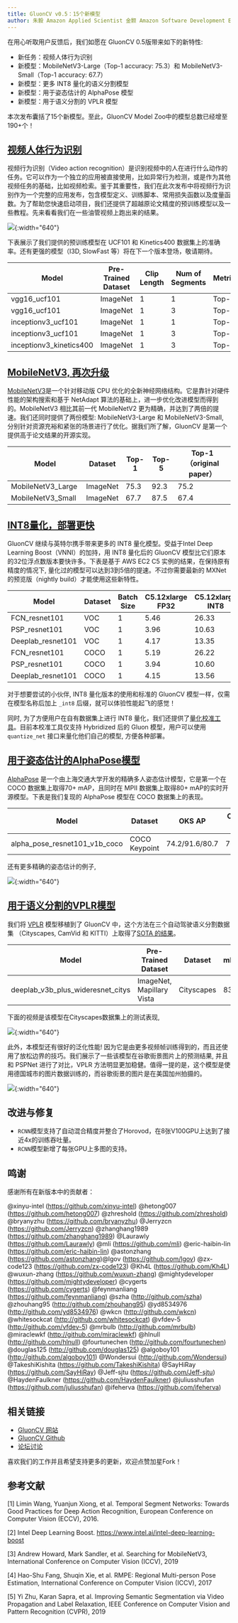 ```yaml
---
title: GluonCV v0.5：15个新模型
author: 朱毅 Amazon Applied Scientist 金颢 Amazon Software Development Engineer
---
```


在用心听取用户反馈后，我们如愿在 GluonCV 0.5版带来如下的新特性:

- 新任务：视频人体行为识别
- 新模型：MobileNetV3-Large（Top-1 accuracy: 75.3）和 MobileNetV3-Small（Top-1 accuracy: 67.7）
- 新模型：更多 INT8 量化的语义分割模型
- 新模型：用于姿态估计的 AlphaPose 模型
- 新模型：用于语义分割的 VPLR 模型

本次发布囊括了15个新模型。至此，GluonCV Model Zoo中的模型总数已经增至190+个！


## [视频人体行为识别](https://gluon-cv.mxnet.io/model_zoo/action_recognition.html)

视频行为识别（Video action recognition）是识别视频中的人在进行什么动作的任务。它可以作为一个独立的应用被直接使用，比如异常行为检测，或是作为其他视频任务的基础，比如视频检索。鉴于其重要性，我们在此次发布中将视频行为识别作为一个完整的应用发布，包含模型定义、训练脚本、常用损失函数以及度量函数。为了帮助您快速启动项目，我们还提供了超越原论文精度的预训练模型以及一些教程。先来看看我们在一些油管视频上跑出来的结果。

![](img/gluon-cv-0.5-action_recognition_youtube.gif){:width="640"}

下表展示了我们提供的预训练模型在 UCF101 和 Kinetics400 数据集上的准确率。还有更强的模型（I3D, SlowFast 等）将在下一个版本登场，敬请期待。

| Model               | Pre-Trained Dataset      | Clip Length | Num of Segments |  Metric | Dataset | Accuracy |
|---------------------------|--------|-----|--------|-----|---|-----|
| vgg16_ucf101 | ImageNet  | 1 | 1 |  Top-1  |  UCF101 |  81.5  |
| vgg16_ucf101 | ImageNet  | 1 | 3 |  Top-1  | UCF101 |  83.4  |
| inceptionv3_ucf101 | ImageNet  | 1 | 1 |  Top-1  | UCF101 |  85.6  |
| inceptionv3_ucf101 | ImageNet  | 1 | 3 |  Top-1  |   UCF101 | 88.1  |
| inceptionv3_kinetics400 |   ImageNet | 1 | 3 |  Top-1   | Kinetics400 | 72.5   |


## [MobileNetV3, 再次升级](https://gluon-cv.mxnet.io/model_zoo/classification.html#mobilenet)

[MobileNetV3](https://arxiv.org/abs/1905.02244)是一个针对移动版 CPU 优化的全新神经网络结构。它是靠针对硬件性能的架构搜索和基于 NetAdapt 算法的基础上，进一步优化改进模型而得到的。MobileNetV3 相比其前一代 MobileNetV2 更为精确，并达到了两倍的提速。我们还同时提供了两份模型: MobileNetV3-Large 和 MobileNetV3-Small, 分别针对资源充裕和紧张的场景进行了优化。据我们所了解，GluonCV 是第一个提供高于论文结果的开源实现。

| Model                     | Dataset | Top-1 | Top-5 | Top-1（original paper） |
|---------------------|------|-------|-------|--------|
| MobileNetV3_Large  | ImageNet | 75.3 | 92.3 | 75.2 |
| MobileNetV3_Small  | ImageNet | 67.7 | 87.5 | 67.4 |


## [INT8量化，部署更快](https://gluon-cv.mxnet.io/build/examples_deployment/int8_inference.html)

GluonCV 继续与英特尔携手带来更多的 INT8 量化模型。受益于Intel Deep Learning Boost（VNNI）的加持，用 INT8 量化后的 GluonCV 模型比它们原本的32位浮点数版本要快许多。下表是基于 AWS EC2 C5 实例的结果，在保持原有精度的情况下, 量化过的模型可以达到3到5倍的提速。不过你需要最新的 MXNet 的预览版（nightly build）才能使用这些新特性。

Model | Dataset | Batch Size | C5.12xlarge FP32 | C5.12xlarge INT8 | Speedup | FP32 Acc | INT8 Acc
-- | -- | -- | -- | -- | -- | -- | --
FCN_resnet101 | VOC | 1 | 5.46 | 26.33 | 4.82 | 97.97% | 98.00%
PSP_resnet101 | VOC | 1 | 3.96 | 10.63 | 2.68 | 98.46% | 98.45%
Deeplab_resnet101 | VOC | 1 | 4.17 | 13.35 | 3.20 | 98.36% | 98.34%
FCN_resnet101 | COCO | 1 | 5.19 | 26.22 | 5.05 | 91.28% | 90.96%
PSP_resnet101 | COCO | 1 | 3.94 | 10.60 | 2.69 | 91.82% | 91.88%
Deeplab_resnet101 | COCO | 1 | 4.15 | 13.56 | 3.27 | 91.86% | 91.98%

对于想要尝试的小伙伴, INT8 量化版本的使用和标准的 GluonCV 模型一样，仅需在模型名称后加上 `_int8` 后缀，就可以体验性能起飞的感觉！

同时, 为了方便用户在自有数据集上进行 INT8 量化，我们还提供了[量化校准工具](https://gluon-cv.mxnet.io/build/examples_deployment/int8_inference.html#calibration-tool)。目前本校准工具仅支持 Hybridized 后的 Gluon 模型，用户可以使用 `quantize_net` 接口来量化他们自己的模型, 方便各种部署。

## [用于姿态估计的AlphaPose模型](https://gluon-cv.mxnet.io/model_zoo/pose.html#alphapose)

[AlphaPose](https://arxiv.org/abs/1612.00137) 是一个由上海交通大学开发的精确多人姿态估计模型，它是第一个在 COCO 数据集上取得70+ mAP，且同时在 MPII 数据集上取得80+ mAP的实时开源模型。下表是我们复现的 AlphaPose 模型在 COCO 数据集上的表现。

| Model                     | Dataset |OKS AP | OKS AP（with flip） |
|---------------------------|---|----|-------|
| alpha_pose_resnet101_v1b_coco | COCO Keypoint  | 74.2/91.6/80.7 | 76.7/92.6/82.9 |

还有更多精确的姿态估计的例子,

![](img/gluon-cv-0.5-pose_estimation.gif){:width="640"}


## [用于语义分割的VPLR模型](https://gluon-cv.mxnet.io/model_zoo/segmentation.html#cityscapes-dataset)
我们将 [VPLR](https://arxiv.org/abs/1812.01593) 模型移植到了 GluonCV 中，这个方法在三个自动驾驶语义分割数据集 （Cityscapes, CamVid 和 KITTI）上取得了[SOTA 的结果](https://paperswithcode.com/paper/improving-semantic-segmentation-via-video)。

| Model               | Pre-Trained Dataset      | Dataset | mIoU | iIoU | 
|---------------------------|--------|-----|--------|-------|
| deeplab_v3b_plus_wideresnet_citys | ImageNet, Mapillary Vista  | Cityscapes |  83.5  | 64.4  |

下面的视频是该模型在Cityscapes数据集上的测试表现,

![](img/gluon-cv-0.5-semantic_segmentation_vplr.gif){:width="640"}

此外，本模型还有很好的泛化性能! 因为它是由更多视频帧训练得到的，而且还使用了放松边界的技巧。我们展示了一些该模型在谷歌街景图片上的预测结果, 并且和 PSPNet 进行了对比，VPLR 方法明显更加稳健。值得一提的是，这个模型是使用德国城市的图片数据训练的，而谷歌街景的图片是在美国加州拍摄的。

![](img/gluon-cv-0.5-semantic_segmentation_gsv.gif){:width="640"}

## 改进与修复

- `RCNN`模型支持了自动混合精度并整合了Horovod，在8张V100GPU上达到了接近4x的训练吞吐量。
- `RCNN`模型新增了每张GPU上多图的支持。

## 鸣谢

感谢所有在新版本中的贡献者：

@xinyu-intel (https://github.com/xinyu-intel) @hetong007 (https://github.com/hetong007) @zhreshold (https://github.com/zhreshold) @bryanyzhu (https://github.com/bryanyzhu) @Jerryzcn (https://github.com/Jerryzcn) @zhanghang1989 (https://github.com/zhanghang1989) @Laurawly (https://github.com/Laurawly) @mli (https://github.com/mli) @eric-haibin-lin (https://github.com/eric-haibin-lin) @astonzhang (https://github.com/astonzhang)@lgov (https://github.com/lgov) @zx-code123 (https://github.com/zx-code123) @Kh4L (https://github.com/Kh4L) @wuxun-zhang (https://github.com/wuxun-zhang) @mightydeveloper (https://github.com/mightydeveloper) @cygerts (https://github.com/cygerts) @feynmanliang (https://github.com/feynmanliang) @szha (http://github.com/szha) @zhouhang95 (http://github.com/zhouhang95) @yd8534976 (http://github.com/yd8534976) @wkcn (http://github.com/wkcn) @whitesockcat (http://github.com/whitesockcat) @vfdev-5 (http://github.com/vfdev-5) @mrbulb (http://github.com/mrbulb) @miraclewkf (http://github.com/miraclewkf) @hlnull (http://github.com/hlnull) @fourtunechen (http://github.com/fourtunechen) @douglas125 (http://github.com/douglas125) @algoboy101 (http://github.com/algoboy101) @Wondersui (http://github.com/Wondersui) @TakeshiKishita (https://github.com/TakeshiKishita) @SayHiRay (https://github.com/SayHiRay) @Jeff-sjtu (https://github.com/Jeff-sjtu) @HaydenFaulkner (https://github.com/HaydenFaulkner) @juliusshufan (https://github.com/juliusshufan) @ifeherva (https://github.com/ifeherva)

## 相关链接

- [GluonCV 网站](https://gluon-cv.mxnet.io/index.html)
- [GluonCV Github](https://github.com/dmlc/gluon-cv)
- [论坛讨论](https://discuss.mxnet.io/)

喜欢我们的工作并且希望支持更多的更新，欢迎点赞加星Fork！

## 参考文献

[1] Limin Wang, Yuanjun Xiong, et al. Temporal Segment Networks: Towards Good Practices for Deep Action Recognition, European Conference on Computer Vision (ECCV), 2016.

[2] Intel Deep Learning Boost. https://www.intel.ai/intel-deep-learning-boost

[3] Andrew Howard, Mark Sandler, et al. Searching for MobileNetV3, International Conference on Computer Vision (ICCV), 2019

[4] Hao-Shu Fang, Shuqin Xie, et al. RMPE: Regional Multi-person Pose Estimation, International Conference on Computer Vision (ICCV), 2017

[5] Yi Zhu, Karan Sapra, et al. Improving Semantic Segmentation via Video Propagation and Label Relaxation, IEEE Conference on Computer Vision and Pattern Recognition (CVPR), 2019
